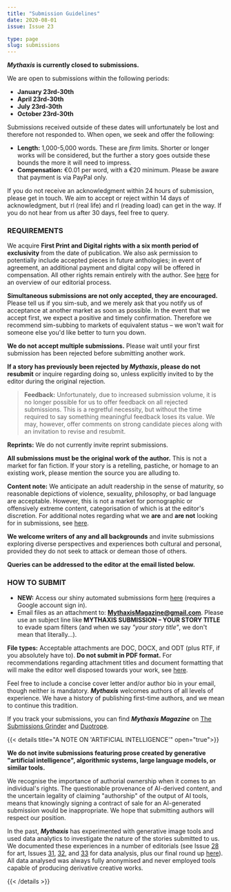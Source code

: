 ```yaml
---
title: "Submission Guidelines"
date: 2020-08-01
issue: Issue 23

type: page
slug: submissions
---
```


***Mythaxis* is currently closed to submissions.**

We are open to submissions within the following periods:

- **January 23rd-30th**
- **April 23rd-30th**
- **July 23rd-30th**
- **October 23rd-30th**

Submissions received outside of these dates will unfortunately be lost and therefore not responded to. When open, we seek and offer the following:

- **Length:** 1,000-5,000 words. These are *firm* limits. Shorter or longer works will be considered, but the further a story goes outside these bounds the more it will need to impress.
- **Compensation:** €0.01 per word, with a €20 minimum. Please be aware that payment is via PayPal only. 

If you do not receive an acknowledgment within 24 hours of submission, please get in touch. We aim to accept or reject within 14 days of acknowledgment, but rl (real life) and rl (reading load) can get in the way. If you do not hear from us after 30 days, feel free to query.

### REQUIREMENTS

We acquire **First Print and Digital rights with a six month period of exclusivity** from the date of publication. We also ask permission to potentially include accepted pieces in future anthologies; in event of agreement, an additional payment and digital copy will be offered in compensation. All other rights remain entirely with the author. See [here](./editorial-policy.html) for an overview of our editorial process.

**Simultaneous submissions are not only accepted, they are encouraged.** Please tell us if you sim-sub, and we merely ask that you notify us of acceptance at another market as soon as possible. In the event that we accept first, we expect a positive and timely confirmation. Therefore we recommend sim-subbing to markets of equivalent status – we won't wait for someone else you'd like better to turn you down.

**We do not accept multiple submissions.** Please wait until your first submission has been rejected before submitting another work.

**If a story has previously been rejected by *Mythaxis*, please do not resubmit** or inquire regarding doing so, unless explicitly invited to by the editor during the original rejection.

> **Feedback:** Unfortunately, due to increased submission volume, it is no longer possible for us to offer feedback on all rejected submissions. This is a regretful necessity, but without the time required to say something meaningful feedback loses its value. We may, however, offer comments on strong candidate pieces along with an invitation to revise and resubmit.

**Reprints:** We do not currently invite reprint submissions.

**All submissions must be the original work of the author.** This is not a market for fan fiction. If your story is a retelling, pastiche, or homage to an existing work, please mention the source you are alluding to.

**Content note:** We anticipate an adult readership in the sense of maturity, so reasonable depictions of violence, sexuality, philosophy, or bad language are acceptable. However, this is not a market for pornographic or offensively extreme content, categorisation of which is at the editor's discretion. For additional notes regarding what we **are** and **are not** looking for in submissions, see [here](./editorial-policy.html).

**We welcome writers of any and all backgrounds** and invite submissions exploring diverse perspectives and experiences both cultural and personal, provided they do not seek to attack or demean those of others.

**Queries can be addressed to the editor at the email listed below.**

### HOW TO SUBMIT

* **NEW:** Access our shiny automated submissions form [here]() (requires a Google account sign in).
* Email files as an attachment to: **MythaxisMagazine@gmail.com**. Please use an subject line like **MYTHAXIS SUBMISSION – YOUR STORY TITLE** to evade spam filters (and when we say *"your story title"*, we don't mean that literally…).

**File types:** Acceptable attachments are DOC, DOCX, and ODT (plus RTF, if you absolutely have to). **Do not submit in PDF format.** For recommendations regarding attachment titles and document formatting that will make the editor well disposed towards your work, see [here](./editorial-policy.html).

Feel free to include a concise cover letter and/or author bio in your email, though neither is mandatory. ***Mythaxis*** welcomes authors of all levels of experience. We have a history of publishing first-time authors, and we mean to continue this tradition.

If you track your submissions, you can find ***Mythaxis Magazine*** on [The Submissions Grinder](https://thegrinder.diabolicalplots.com/Market?id=10939#) and [Duotrope](https://duotrope.com/listing/10263/mythaxis-magazine).



{{< details title="A NOTE ON 'ARTIFICIAL INTELLIGENCE'" open="true">}}

**We do not invite submissions featuring prose created by generative "artificial intelligence", algorithmic systems, large language models, or similar tools.** 

We recognise the importance of authorial ownership when it comes to an individual's rights. The questionable provenance of AI-derived content, and the uncertain legality of claiming "authorship" of the output of AI tools, means that knowingly signing a contract of sale for an AI-generated submission would be inappropriate. We hope that submitting authors will respect our position.

In the past, ***Mythaxis*** has experimented with generative image tools and used data analytics to investigate the nature of the stories submitted to us. We documented these experiences in a number of editorials (see Issue [28](https://mythaxis.co.uk/issue-28/editorial.html) for art, Issues [31](https://mythaxis.co.uk/issue-31/editorial.html), [32](https://mythaxis.co.uk/issue-32/editorial.html), and [33](https://mythaxis.co.uk/issue-32/editorial.html) for data analysis, plus our final round up [here](https://mythaxis.co.uk/issue-34/artificial-artificial-intelligence.html)). All data analysed was always fully anonymised and never employed tools capable of producing derivative creative works.

{{< /details >}}